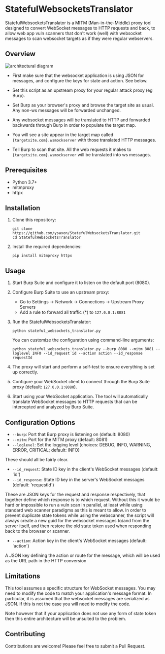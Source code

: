 # StatefulWebsocketsTranslator

StatefulWebsocketsTranslator is a MITM (Man-in-the-Middle) proxy tool designed to convert WebSocket messages to HTTP requests and back, to allow web app vuln scanners that don't work (well) with websocket messages to scan websocket targets as if they were regular webservers.




## Overview
![architectural diagram](https://github.com/user-attachments/assets/bcb85bef-016b-4dad-8f53-1df19248cde6)

* First make sure that the websocket application is using JSON for messages, and configure the keys for state and action. See below.

* Set this script as an upstream proxy for your regular attack proxy (eg Burp). 

* Set Burp as your browser's proxy and browse the target site as usual. Any non-ws messages will be forwarded unchanged.

* Any websocket messages will be translated to HTTP and forwarded backwards through Burp in order to populate the target map.

* You will see a site appear in the target map called `{targetsite.com}.wsmockserver` with those translated HTTP messages.

* Tell Burp to scan that site. All the web requests it makes to `{targetsite.com}.wsmockserver` will be translated into ws messages.

## Prerequisites

- Python 3.7+
- mitmproxy
- httpx

## Installation

1. Clone this repository:
   ```
   git clone https://github.com/ysaxon/StatefulWebsocketsTranslator.git
   cd StatefulWebsocketsTranslator
   ```

2. Install the required dependencies:
   ```
   pip install mitmproxy httpx
   ```

## Usage

1. Start Burp Suite and configure it to listen on the default port (8080).

2. Configure Burp Suite to use an upstream proxy:
   - Go to Settings -> Network -> Connections -> Upstream Proxy Servers
   - Add a rule to forward all traffic (*) to `127.0.0.1:8081`

3. Run the StatefulWebsocketsTranslator:
   ```
   python stateful_websockets_translator.py
   ```

   You can customize the configuration using command-line arguments:
   ```
   python stateful_websockets_translator.py --burp 8080 --mitm 8081 --loglevel INFO --id_request id --action action --id_response requestId
   ```

4. The proxy will start and perform a self-test to ensure everything is set up correctly.

5. Configure your WebSocket client to connect through the Burp Suite proxy (default: `127.0.0.1:8080`).

6. Start using your WebSocket application. The tool will automatically translate WebSocket messages to HTTP requests that can be intercepted and analyzed by Burp Suite.

## Configuration Options

- `--burp`: Port that Burp proxy is listening on (default: 8080)
- `--mitm`: Port for the MITM proxy (default: 8081)
- `--loglevel`: Set the logging level (choices: DEBUG, INFO, WARNING, ERROR, CRITICAL; default: INFO)

These should all be fairly clear.
  
- `--id_request`: State ID key in the client's WebSocket messages (default: 'id')
- `--id_response`: State ID key in the server's WebSocket messages (default: 'requestId')

These are JSON keys for the request and response respectively, that together define which response is to which request. Without this it would be hard or impossible to run a vuln scan in parallel, at least while using standard web scanner paradigms as this is meant to allow. In order to prevent duplicate state tokens while using the webscanner, the script will always create a new guid for the websocket messages to/and from the server itself, and then restore the old state token used when responding back to the browser or scanner.

- `--action`: Action key in the client's WebSocket messages (default: 'action')
  
A JSON key defining the action or route for the message, which will be used as the URL path in the HTTP conversion


## Limitations

This tool assumes a specific structure for WebSocket messages. You may need to modify the code to match your application's message format.
In particular, it is assumed that the websocket messages are serialized as JSON. If this is not the case you will need to modify the code.
  
Note however that if your application does not use any form of state token then this entire architecture will be unsuited to the problem.
  


## Contributing

Contributions are welcome! Please feel free to submit a Pull Request.
